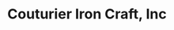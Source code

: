 ---
title: "Couturier Iron Craft, Inc"
url: /comstock-park/couturier-iron-craft-inc/
shop: Möbel
---